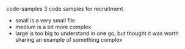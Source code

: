 code-samples
3 code samples for recruitment

- small is a very small file
- medium is a bit more complex
- large is too big to understand in one go, but thought it was worth sharing an example of something complex
